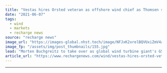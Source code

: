 ```yaml
---
title: "Vestas hires Orsted veteran as offshore wind chief as Thomsen steps down"
date: "2021-06-07"
tags: 
  - wind
  - markets
  - recharge news
source: "recharge news"
image_url: "https://images-global.nhst.tech/image/NFJxK2xrelBQVUxiZmV4aFk3bktnMWM4NzhraU00TDIxc3hwQ0dmOGdyRT0=/nhst/binary/1c9e36389b4e0604b58867f2ece11126"
image_fp: "/assets/img/post_thumbnails/155.jpg"
lead: "Morten Buchgreitz to take over as global wind turbine giant's GSVP offshore commercial after August"
article_url: "https://www.rechargenews.com/wind/vestas-hires-orsted-veteran-as-offshore-wind-chief-as-thomsen-steps-down/2-1-1021557"
---
```


---

